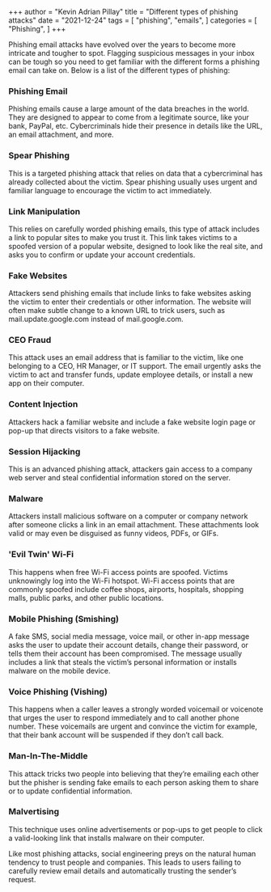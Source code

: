 +++
author = "Kevin Adrian Pillay"
title = "Different types of phishing attacks"
date = "2021-12-24"
tags = [
    "phishing",
    "emails",
]
categories = [
    "Phishing",
]
+++

Phishing email attacks have evolved over the years to become more intricate and tougher to spot. 
Flagging suspicious messages in your inbox can be tough so you need to get familiar with the different forms a phishing email can take on. Below is a list of the different types of phishing:

### Phishing Email
Phishing emails cause a large amount of the data breaches in the world. They are designed to appear to come from a legitimate source, like your bank, PayPal, etc. Cybercriminals hide their presence in details like the URL, an email attachment, and more.

### Spear Phishing
This is a targeted phishing attack that relies on data that a cybercriminal has already collected about the victim. Spear phishing usually uses urgent and familiar language to encourage the victim to act immediately.

### Link Manipulation
This relies on carefully worded phishing emails, this type of attack includes a link to popular sites to make you trust it. This link takes victims to a spoofed version of a popular website, designed to look like the real site, and asks you to confirm or update your account credentials.

### Fake Websites
Attackers send phishing emails that include links to fake websites asking the victim to enter their credentials or other information. The website will often make subtle change to a known URL to trick users, such as mail.update.google.com instead of mail.google.com.

### CEO Fraud
This attack uses an email address that is familiar to the victim, like one belonging to a CEO, HR Manager, or IT support. The email urgently asks the victim to act and transfer funds, update employee details, or install a new app on their computer.

### Content Injection
Attackers hack a familiar website and include a fake website login page or pop-up that directs visitors to a fake website.

### Session Hijacking
This is an advanced phishing attack, attackers gain access to a company web server and steal confidential information stored on the server.

### Malware
Attackers install malicious software on a computer or company network after someone clicks a link in an email attachment. These attachments look valid or may even be disguised as funny videos, PDFs, or GIFs.

### 'Evil Twin' Wi-Fi
This happens when free Wi-Fi access points are spoofed. Victims unknowingly log into the Wi-Fi hotspot. Wi-Fi access points that are commonly spoofed include coffee shops, airports, hospitals, shopping malls, public parks, and other public locations.

### Mobile Phishing (Smishing)
A fake SMS, social media message, voice mail, or other in-app message asks the user to update their account details, change their password, or tells them their account has been compromised. The message usually includes a link that steals the victim’s personal information or installs malware on the mobile device.

### Voice Phishing (Vishing)
This happens when a caller leaves a strongly worded voicemail or voicenote that urges the user to respond immediately and to call another phone number. These voicemails are urgent and convince the victim for example, that their bank account will be suspended if they don’t call back.

### Man-In-The-Middle
This attack tricks two people into believing that they’re emailing each other but the phisher is sending fake emails to each person asking them to share or to update confidential information.

### Malvertising
This technique uses online advertisements or pop-ups to get people to click a valid-looking link that installs malware on their computer.

Like most phishing attacks, social engineering preys on the natural human tendency to trust people and companies. This leads to users failing to carefully review email details and automatically trusting the sender’s request. 
